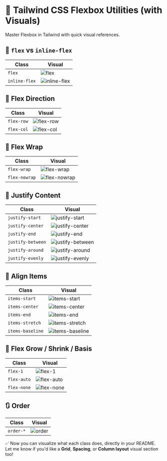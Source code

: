# 🤸 Tailwind CSS Flexbox Utilities (with Visuals)

Master Flexbox in Tailwind with quick visual references.



## 🔹 `flex` vs `inline-flex`

| Class         | Visual |
|---------------|--------|
| `flex`        | ![flex](../assets/flex/flex.gif) |
| `inline-flex` | ![inline-flex](../assets/flex/inline-flex.gif) |



## 🔄 Flex Direction

| Class              | Visual |
|--------------------|--------|
| `flex-row`         | ![flex-row](../assets/flex/flex-row.gif) |
| `flex-col`         | ![flex-col](../assets/flex/flex-col.gif) |



## 🧱 Flex Wrap

| Class           | Visual |
|-----------------|--------|
| `flex-wrap`     | ![flex-wrap](../assets/flex/flex-wrap.gif) |
| `flex-nowrap`   | ![flex-nowrap](../assets/flex/flex-nowrap.gif) |



## 📍 Justify Content

| Class              | Visual |
|--------------------|--------|
| `justify-start`    | ![justify-start](../assets/flex/justify-start.gif) |
| `justify-center`   | ![justify-center](../assets/flex/justify-center.gif) |
| `justify-end`      | ![justify-end](../assets/flex/justify-end.gif) |
| `justify-between`  | ![justify-between](../assets/flex/justify-between.gif) |
| `justify-around`   | ![justify-around](../assets/flex/justify-around.gif) |
| `justify-evenly`   | ![justify-evenly](../assets/flex/justify-evenly.gif) |


## 📐 Align Items

| Class             | Visual |
|-------------------|--------|
| `items-start`     | ![items-start](../assets/flex/items-start.gif) |
| `items-center`    | ![items-center](../assets/flex/items-center.gif) |
| `items-end`       | ![items-end](../assets/flex/items-end.gif) |
| `items-stretch`   | ![items-stretch](../assets/flex/items-stretch.gif) |
| `items-baseline`  | ![items-baseline](../assets/flex/items-baseline.gif) |



## 📏 Flex Grow / Shrink / Basis

| Class        | Visual |
|--------------|--------|
| `flex-1`     | ![flex-1](../assets/flex/flex-1.gif) |
| `flex-auto`  | ![flex-auto](../assets/flex/flex-auto.gif) |
| `flex-none`  | ![flex-none](../assets/flex/flex-none.gif) |



## 🔃 Order

| Class     | Visual |
|-----------|--------|
| `order-*` | ![order](../assets/flex/order.gif) |



✅ Now you can visualize what each class does, directly in your README.  
Let me know if you'd like a **Grid**, **Spacing**, or **Column layout** visual section too!
```


